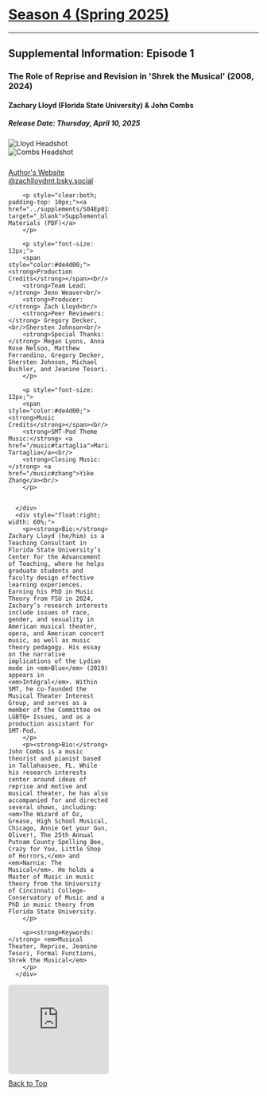 <div class="seasonheader">
    <a href="/episodes/season04"><h1 class="seasonheader-text">Season 4 (Spring 2025)</h1></a>
</div>

<div>
<hr>
<h2>Supplemental Information: Episode 1</h2>

  <div class="supplement" id="e4.1">
    <h3 class="supplement-title">The Role of Reprise and Revision in 'Shrek the Musical' (2008, 2024)</h3>
    <h4>Zachary Lloyd (Florida State University) & John Combs</h4>
    <h5>Release Date: Thursday, April 10, 2025</h5>
    <div class="floatsupps">
      <div style="float:left; width: 40%;">
        <img class="biopic" alt="Lloyd Headshot" src="../supplements/S04Ep01lloyd.jpg">
        <img class="biopic" alt="Combs Headshot" src="../supplements/S04Ep01combs.jpg">
        <p style="clear:both; padding-top: 10px;"><a href="https://zacharylloydmusic.com" target="_blank">Author's Website</a><br/>
        <a href="https://bsky.app/profile/zachlloydmt.bsky.social" target="_blank">@zachlloydmt.bsky.social</a>
        </p>

        <p style="clear:both; padding-top: 10px;"><a href="../supplements/S04Ep01Supp_lloyd_combs.pdf" target="_blank">Supplemental Materials (PDF)</a>
        </p>

        <p style="font-size: 12px;">
        <span style="color:#de4d00;"><strong>Production Credits</strong></span><br/>
        <strong>Team Lead:</strong> Jenn Weaver<br/>
        <strong>Producer:</strong> Zach Lloyd<br/>
        <strong>Peer Reviewers:</strong> Gregory Decker, <br/>Shersten Johnson<br/>
        <strong>Special Thanks:</strong> Megan Lyons, Anna Rose Nelson, Matthew Ferrandino, Gregory Decker, Shersten Johnson, Michael Buchler, and Jeanine Tesori.
        </p>

        <p style="font-size: 12px;">
        <span style="color:#de4d00;"><strong>Music Credits</strong></span><br/>
        <strong>SMT-Pod Theme Music:</strong> <a href="/music#tartaglia">Maria Tartaglia</a><br/>
        <strong>Closing Music:</strong> <a href="/music#zhang">Yike Zhang</a><br/>
        </p>


      </div>
      <div style="float:right; width: 60%;">
        <p><strong>Bio:</strong> Zachary Lloyd (he/him) is a Teaching Consultant in Florida State University’s Center for the Advancement of Teaching, where he helps graduate students and faculty design effective learning experiences. Earning his PhD in Music Theory from FSU in 2024, Zachary’s research interests include issues of race, gender, and sexuality in American musical theater, opera, and American concert music, as well as music theory pedagogy. His essay on the narrative implications of the Lydian mode in <em>Blue</em> (2019) appears in <em>Intégral</em>. Within SMT, he co-founded the Musical Theater Interest Group, and serves as a member of the Committee on LGBTQ+ Issues, and as a production assistant for SMT-Pod.
        </p>
        <p><strong>Bio:</strong> John Combs is a music theorist and pianist based in Tallahassee, FL. While his research interests center around ideas of reprise and motive and musical theater, he has also accompanied for and directed several shows, including: <em>The Wizard of Oz, Grease, High School Musical, Chicago, Annie Get your Gun, Oliver!, The 25th Annual Putnam County Spelling Bee, Crazy for You, Little Shop of Horrors,</em> and <em>Narnia: The Musical</em>. He holds a Master of Music in music theory from the University of Cincinnati College-Conservatory of Music and a PhD in music theory from Florida State University.
        </p>

        <p><strong>Keywords:</strong> <em>Musical Theater, Reprise, Jeanine Tesori, Formal Functions, Shrek the Musical</em>
        </p>
      </div>
<div style="width: 100%; height: 180px; margin-top: 10px; margin-bottom: 10px; border-radius: 6px; overflow:hidden; clear:both;">
<iframe style="width: 100%; height: 180px;" frameborder="no" scrolling="no" seamless src="https://player.captivate.fm/episode/9182a680-aca2-4c2e-ac4c-3e61fb82e9de/"></iframe></div>
    <a class="to-top" href="#top">Back to Top</a>
  </div>  
